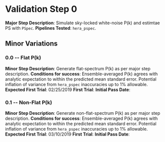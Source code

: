 # Validation Step 0

**Major Step Description**: Simulate sky-locked white-noise P(k) and estimtae PS with ``PSpec``.
**Pipelines Tested**: ``hera_pspec``.

## Minor Variations

### 0.0 -- Flat P(k)

**Minor Step Description**: Generate flat-spectrum P(k) as per major step description.
**Conditions for success**: Ensemble-averaged P(k) agrees with analytic expectation to within the predicted mean standard error. Potential inflation of variance from ``hera_pspec`` inaccuracies up to 1% allowable.
**Expected First Trial**: 02/25/2019
**First Trial**:
**Initial Pass Date**:


### 0.1 -- Non-Flat P(k)

**Minor Step Description**: Generate non-flat-spectrum P(k) as per major step description.
**Conditions for success**: Ensemble-averaged P(k) agrees with analytic expectation to within the predicted mean standard error. Potential inflation of variance from ``hera_pspec`` inaccuracies up to 1% allowable.
**Expected First Trial**: 03/10/2019
**First Trial**:
**Initial Pass Date**:
